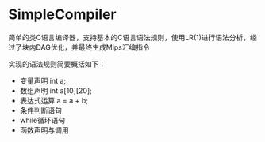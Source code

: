 # SimpleCompiler
简单的类C语言编译器，支持基本的C语言语法规则，使用LR(1)进行语法分析，经过了块内DAG优化，并最终生成Mips汇编指令

实现的语法规则简要概括如下：
+ 变量声明 int a;
+ 数组声明 int a[10][20];
+ 表达式运算 a = a + b;
+ 条件判断语句
+ while循环语句
+ 函数声明与调用
